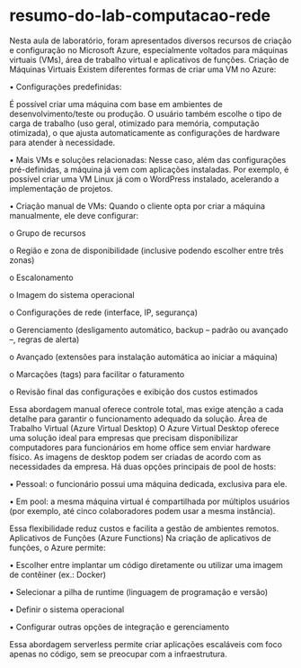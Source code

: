 # resumo-do-lab-computacao-rede

Nesta aula de laboratório, foram apresentados diversos recursos de criação e configuração no Microsoft Azure, especialmente voltados para máquinas virtuais (VMs), área de trabalho virtual e aplicativos de funções.
Criação de Máquinas Virtuais
Existem diferentes formas de criar uma VM no Azure:

•	Configurações predefinidas:

É possível criar uma máquina com base em ambientes de desenvolvimento/teste ou produção. O usuário também escolhe o tipo de carga de trabalho (uso geral, otimizado para memória, computação otimizada), o que ajusta automaticamente as configurações de hardware para atender à necessidade.

•	Mais VMs e soluções relacionadas:
Nesse caso, além das configurações pré-definidas, a máquina já vem com aplicações instaladas. Por exemplo, é possível criar uma VM Linux já com o WordPress instalado, acelerando a implementação de projetos.

•	Criação manual de VMs:
Quando o cliente opta por criar a máquina manualmente, ele deve configurar:

o	Grupo de recursos

o	Região e zona de disponibilidade (inclusive podendo escolher entre três zonas)

o	Escalonamento

o	Imagem do sistema operacional

o	Configurações de rede (interface, IP, segurança)

o	Gerenciamento (desligamento automático, backup – padrão ou avançado –, regras de alerta)

o	Avançado (extensões para instalação automática ao iniciar a máquina)

o	Marcações (tags) para facilitar o faturamento

o	Revisão final das configurações e exibição dos custos estimados

Essa abordagem manual oferece controle total, mas exige atenção a cada detalhe para garantir o funcionamento adequado da solução.
Área de Trabalho Virtual (Azure Virtual Desktop)
O Azure Virtual Desktop oferece uma solução ideal para empresas que precisam disponibilizar computadores para funcionários em home office sem enviar hardware físico.
As imagens de desktop podem ser criadas de acordo com as necessidades da empresa.
Há duas opções principais de pool de hosts:

•	Pessoal: o funcionário possui uma máquina dedicada, exclusiva para ele.

•	Em pool: a mesma máquina virtual é compartilhada por múltiplos usuários (por exemplo, até cinco colaboradores podem usar a mesma instância).

Essa flexibilidade reduz custos e facilita a gestão de ambientes remotos.
Aplicativos de Funções (Azure Functions)
Na criação de aplicativos de funções, o Azure permite:

•	Escolher entre implantar um código diretamente ou utilizar uma imagem de contêiner (ex.: Docker)

•	Selecionar a pilha de runtime (linguagem de programação e versão)

•	Definir o sistema operacional

•	Configurar outras opções de integração e gerenciamento

Essa abordagem serverless permite criar aplicações escaláveis com foco apenas no código, sem se preocupar com a infraestrutura.




